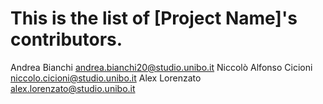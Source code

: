 # This is the list of [Project Name]'s contributors.

Andrea Bianchi <andrea.bianchi20@studio.unibo.it>
Niccolò Alfonso Cicioni <niccolo.cicioni@studio.unibo.it>
Alex Lorenzato <alex.lorenzato@studio.unibo.it>